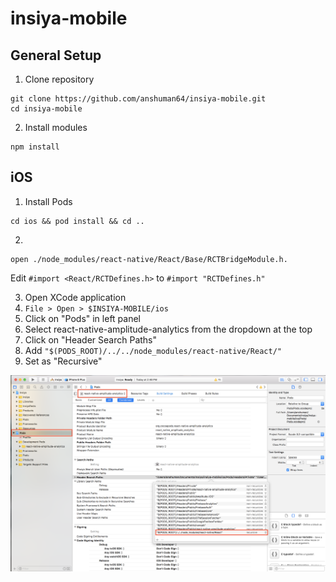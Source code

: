 # insiya-mobile

## General Setup
1. Clone repository
````
git clone https://github.com/anshuman64/insiya-mobile.git
cd insiya-mobile
````

2. Install modules
````
npm install
````

## iOS
1. Install Pods
````
cd ios && pod install && cd ..
````

2.
````
open ./node_modules/react-native/React/Base/RCTBridgeModule.h. 
````
Edit ````#import <React/RCTDefines.h>```` to ````#import "RCTDefines.h" ````

3. Open XCode application
4. ````File > Open > $INSIYA-MOBILE/ios````
5. Click on "Pods" in left panel
6. Select react-native-amplitude-analytics from the dropdown at the top
7. Click on "Header Search Paths"
8. Add ````"$(PODS_ROOT)/../../node_modules/react-native/React/"````
9. Set as "Recursive"

![Alt text](./XCode_Amplitude_Header_Config.png)

